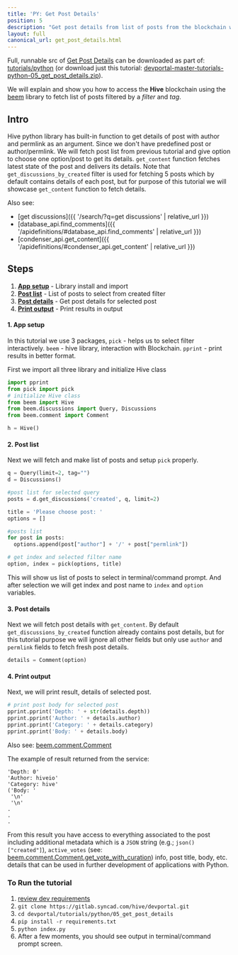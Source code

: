 ```yaml
---
title: 'PY: Get Post Details'
position: 5
description: "Get post details from list of posts from the blockchain with `created` filter and tag then display selected post details."
layout: full
canonical_url: get_post_details.html
---
```

Full, runnable src of [Get Post Details](https://gitlab.syncad.com/hive/devportal/-/tree/master/tutorials/python/05_get_post_details) can be downloaded as part of: [tutorials/python](https://gitlab.syncad.com/hive/devportal/-/tree/master/tutorials/python) (or download just this tutorial: [devportal-master-tutorials-python-05_get_post_details.zip](https://gitlab.syncad.com/hive/devportal/-/archive/master/devportal-master.zip?path=tutorials/python/05_get_post_details)).

We will explain and show you how to access the **Hive** blockchain using the [beem](https://github.com/holgern/beem) library to fetch list of posts filtered by a _filter_ and _tag_.

## Intro

Hive python library has built-in function to get details of post with author and permlink as an argument. Since we don't have predefined post or author/permlink. We will fetch post list from previous tutorial and give option to choose one option/post to get its details. `get_content` function fetches latest state of the post and delivers its details. Note that `get_discussions_by_created` filter is used for fetching 5 posts which by default contains details of each post, but for purpose of this tutorial we will showcase `get_content` function to fetch details.

Also see:
* [get discussions]({{ '/search/?q=get discussions' | relative_url }})
* [database_api.find_comments]({{ '/apidefinitions/#database_api.find_comments' | relative_url }})
* [condenser_api.get_content]({{ '/apidefinitions/#condenser_api.get_content' | relative_url }})

## Steps

1. [**App setup**](#app-setup) - Library install and import
1. [**Post list**](#post-list) - List of posts to select from created filter 
1. [**Post details**](#post-details) - Get post details for selected post
1. [**Print output**](#print-output) - Print results in output

#### 1. App setup <a name="app-setup"></a>

In this tutorial we use 3 packages, `pick` - helps us to select filter interactively. `beem` - hive library, interaction with Blockchain. `pprint` - print results in better format.

First we import all three library and initialize Hive class

```python
import pprint
from pick import pick
# initialize Hive class
from beem import Hive
from beem.discussions import Query, Discussions
from beem.comment import Comment

h = Hive()
```

#### 2. Post list <a name="post-list"></a>

Next we will fetch and make list of posts and setup `pick` properly.

```python
q = Query(limit=2, tag="")
d = Discussions()

#post list for selected query
posts = d.get_discussions('created', q, limit=2)

title = 'Please choose post: '
options = []

#posts list
for post in posts:
  options.append(post["author"] + '/' + post["permlink"])

# get index and selected filter name
option, index = pick(options, title)
```

This will show us list of posts to select in terminal/command prompt. And after selection we will get index and post name to `index` and `option` variables.

#### 3. Post details <a name="post-details"></a>

Next we will fetch post details with `get_content`. By default `get_discussions_by_created` function already contains post details, but for this tutorial purpose we will ignore all other fields but only use `author` and `permlink` fields to fetch fresh post details.

```python
details = Comment(option)
```

#### 4. Print output <a name="print-output"></a>

Next, we will print result, details of selected post.

```python
# print post body for selected post
pprint.pprint('Depth: ' + str(details.depth))
pprint.pprint('Author: ' + details.author)
pprint.pprint('Category: ' + details.category)
pprint.pprint('Body: ' + details.body)
```

Also see: [beem.comment.Comment](https://beem.readthedocs.io/en/latest/beem.comment.html?highlight=comment#beem.comment.Comment)

The example of result returned from the service:

```
'Depth: 0'
'Author: hiveio'
'Category: hive'
('Body: '
 '\n'
 '\n'
.
.
.
```

From this result you have access to everything associated to the post including additional metadata which is a `JSON` string (e.g.; `json()["created"]`), `active_votes` (see: [beem.comment.Comment.get_vote_with_curation](https://beem.readthedocs.io/en/latest/beem.comment.html?highlight=comment#beem.comment.Comment.get_vote_with_curation)) info, post title, body, etc. details that can be used in further development of applications with Python.

### To Run the tutorial

1. [review dev requirements](getting_started.html)
1. `git clone https://gitlab.syncad.com/hive/devportal.git`
1. `cd devportal/tutorials/python/05_get_post_details`
1. `pip install -r requirements.txt`
1. `python index.py`
1. After a few moments, you should see output in terminal/command prompt screen.
